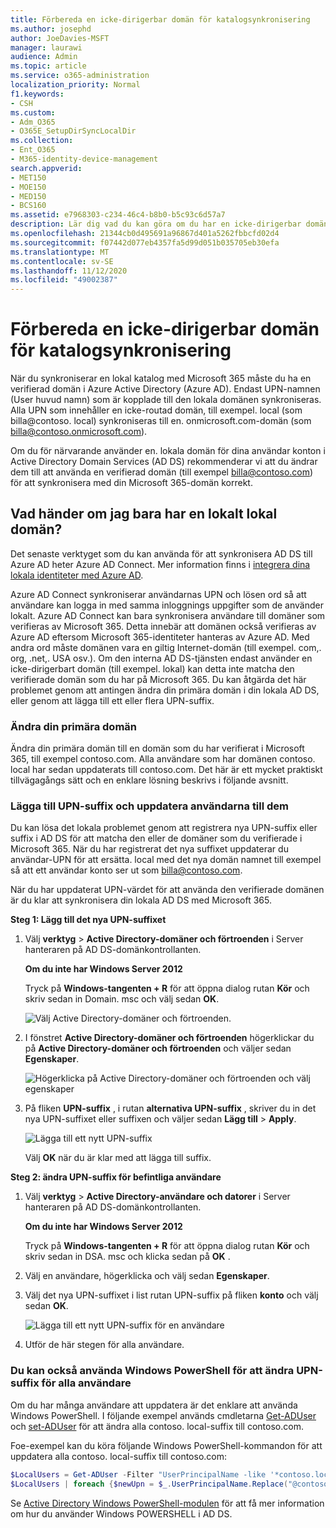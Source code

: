 ```yaml
---
title: Förbereda en icke-dirigerbar domän för katalogsynkronisering
ms.author: josephd
author: JoeDavies-MSFT
manager: laurawi
audience: Admin
ms.topic: article
ms.service: o365-administration
localization_priority: Normal
f1.keywords:
- CSH
ms.custom:
- Adm_O365
- O365E_SetupDirSyncLocalDir
ms.collection:
- Ent_O365
- M365-identity-device-management
search.appverid:
- MET150
- MOE150
- MED150
- BCS160
ms.assetid: e7968303-c234-46c4-b8b0-b5c93c6d57a7
description: Lär dig vad du kan göra om du har en icke-dirigerbar domän kopplad till dina lokala användare innan du synkroniserar med Microsoft 365.
ms.openlocfilehash: 21344cb0d495691a96867d401a5262fbbcfd02d4
ms.sourcegitcommit: f07442d077eb4357fa5d99d051b035705eb30efa
ms.translationtype: MT
ms.contentlocale: sv-SE
ms.lasthandoff: 11/12/2020
ms.locfileid: "49002387"
---
```

# <a name="prepare-a-non-routable-domain-for-directory-synchronization"></a>Förbereda en icke-dirigerbar domän för katalogsynkronisering
När du synkroniserar en lokal katalog med Microsoft 365 måste du ha en verifierad domän i Azure Active Directory (Azure AD). Endast UPN-namnen (User huvud namn) som är kopplade till den lokala domänen synkroniseras. Alla UPN som innehåller en icke-routad domän, till exempel. local (som billa@contoso. local) synkroniseras till en. onmicrosoft.com-domän (som billa@contoso.onmicrosoft.com). 

Om du för närvarande använder en. lokala domän för dina användar konton i Active Directory Domain Services (AD DS) rekommenderar vi att du ändrar dem till att använda en verifierad domän (till exempel billa@contoso.com) för att synkronisera med din Microsoft 365-domän korrekt.
  
## <a name="what-if-i-only-have-a-local-on-premises-domain"></a>Vad händer om jag bara har en lokalt lokal domän?

Det senaste verktyget som du kan använda för att synkronisera AD DS till Azure AD heter Azure AD Connect. Mer information finns i [integrera dina lokala identiteter med Azure AD](https://docs.microsoft.com/azure/architecture/reference-architectures/identity/azure-ad).
  
Azure AD Connect synkroniserar användarnas UPN och lösen ord så att användare kan logga in med samma inloggnings uppgifter som de använder lokalt. Azure AD Connect kan bara synkronisera användare till domäner som verifieras av Microsoft 365. Detta innebär att domänen också verifieras av Azure AD eftersom Microsoft 365-identiteter hanteras av Azure AD. Med andra ord måste domänen vara en giltig Internet-domän (till exempel. com,. org, .net,. USA osv.). Om den interna AD DS-tjänsten endast använder en icke-dirigerbart domän (till exempel. lokal) kan detta inte matcha den verifierade domän som du har på Microsoft 365. Du kan åtgärda det här problemet genom att antingen ändra din primära domän i din lokala AD DS, eller genom att lägga till ett eller flera UPN-suffix.
  
### <a name="change-your-primary-domain"></a>**Ändra din primära domän**

Ändra din primära domän till en domän som du har verifierat i Microsoft 365, till exempel contoso.com. Alla användare som har domänen contoso. local har sedan uppdaterats till contoso.com. Det här är ett mycket praktiskt tillvägagångs sätt och en enklare lösning beskrivs i följande avsnitt.
  
### <a name="add-upn-suffixes-and-update-your-users-to-them"></a>**Lägga till UPN-suffix och uppdatera användarna till dem**

Du kan lösa det lokala problemet genom att registrera nya UPN-suffix eller suffix i AD DS för att matcha den eller de domäner som du verifierade i Microsoft 365. När du har registrerat det nya suffixet uppdaterar du användar-UPN för att ersätta. local med det nya domän namnet till exempel så att ett användar konto ser ut som billa@contoso.com.
  
När du har uppdaterat UPN-värdet för att använda den verifierade domänen är du klar att synkronisera din lokala AD DS med Microsoft 365.
  
 **Steg 1: Lägg till det nya UPN-suffixet**
  
1. Välj **verktyg** \> **Active Directory-domäner och förtroenden** i Server hanteraren på AD DS-domänkontrollanten.
    
    **Om du inte har Windows Server 2012**
    
    Tryck på **Windows-tangenten + R** för att öppna dialog rutan **Kör** och skriv sedan in Domain. msc och välj sedan **OK**.
    
    ![Välj Active Directory-domäner och förtroenden.](../media/46b6e007-9741-44af-8517-6f682e0ac974.png)
  
2. I fönstret **Active Directory-domäner och förtroenden** högerklickar du på **Active Directory-domäner och förtroenden** och väljer sedan **Egenskaper**.
    
    ![Högerklicka på Active Directory-domäner och förtroenden och välj egenskaper](../media/39d20812-ffb5-4ba9-8d7b-477377ac360d.png)
  
3. På fliken **UPN-suffix** , i rutan **alternativa UPN-suffix** , skriver du in det nya UPN-suffixet eller suffixen och väljer sedan **Lägg till** \> **Apply**.
    
    ![Lägga till ett nytt UPN-suffix](../media/a4aaf919-7adf-469a-b93f-83ef284c0915.PNG)
  
    Välj **OK** när du är klar med att lägga till suffix. 
    
 **Steg 2: ändra UPN-suffix för befintliga användare**
  
1. Välj **verktyg** \> **Active Directory-användare och datorer** i Server hanteraren på AD DS-domänkontrollanten.
    
    **Om du inte har Windows Server 2012**
    
    Tryck på **Windows-tangenten + R** för att öppna dialog rutan **Kör** och skriv sedan in DSA. msc och klicka sedan på **OK** .
    
2. Välj en användare, högerklicka och välj sedan **Egenskaper**.
    
3. Välj det nya UPN-suffixet i list rutan UPN-suffix på fliken **konto** och välj sedan **OK**.
    
    ![Lägga till ett nytt UPN-suffix för en användare](../media/54876751-49f0-48cc-b864-2623c4835563.png)
  
4. Utför de här stegen för alla användare.
    
   
### <a name="you-can-also-use-windows-powershell-to-change-the-upn-suffix-for-all-users"></a>**Du kan också använda Windows PowerShell för att ändra UPN-suffix för alla användare**

Om du har många användare att uppdatera är det enklare att använda Windows PowerShell. I följande exempel används cmdletarna [Get-ADUser](https://go.microsoft.com/fwlink/p/?LinkId=624312) och [set-ADUser](https://go.microsoft.com/fwlink/p/?LinkId=624313) för att ändra alla contoso. local-suffix till contoso.com. 

Foe-exempel kan du köra följande Windows PowerShell-kommandon för att uppdatera alla contoso. local-suffix till contoso.com:
    
  ```powershell
  $LocalUsers = Get-ADUser -Filter "UserPrincipalName -like '*contoso.local'" -Properties userPrincipalName -ResultSetSize $null
  $LocalUsers | foreach {$newUpn = $_.UserPrincipalName.Replace("@contoso.local","@contoso.com"); $_ | Set-ADUser -UserPrincipalName $newUpn}
  ```

Se [Active Directory Windows PowerShell-modulen](https://go.microsoft.com/fwlink/p/?LinkId=624314) för att få mer information om hur du använder Windows POWERSHELL i AD DS. 

